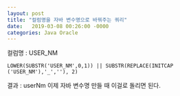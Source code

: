 ```yaml
---
layout: post
title: "컬럼명을 자바 변수명으로 바꿔주는 쿼리"
date:   2019-03-08 00:26:00 -0000
categories: Java Oracle
---
```

컬럼명 : USER_NM

```
LOWER(SUBSTR('USER_NM',0,1)) || SUBSTR(REPLACE(INITCAP ('USER_NM'),'_',''), 2) 
```

결과 : userNm
이제 자바 변수명 만들 때 이걸로 돌리면 된다.